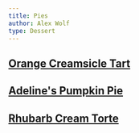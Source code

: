 ```yaml
---
title: Pies
author: Alex Wolf
type: Dessert
---
```


## [Orange Creamsicle Tart](./orange_creamsicle_tart.html)
## [Adeline's Pumpkin Pie](./pumpkin_pie.html)

## [Rhubarb Cream Torte](./linda_rhubarb_tart.html)
